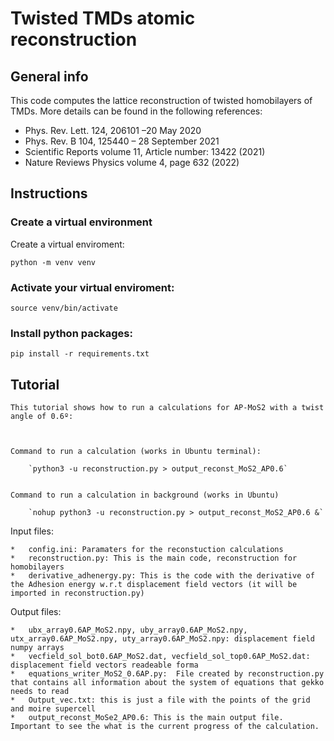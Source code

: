 # Twisted TMDs atomic reconstruction #



## General info

This code computes the lattice reconstruction of twisted homobilayers of TMDs. 
More details can be found in the following references:

 * Phys. Rev. Lett. 124, 206101 –20 May 2020<br />
 * Phys. Rev. B 104, 125440 – 28 September 2021<br />
 * Scientific Reports volume 11, Article number: 13422 (2021)<br /> 
 * Nature Reviews Physics volume 4, page 632 (2022)<br />





## Instructions

### Create a virtual environment

Create a virtual enviroment:

`python -m venv venv`

### Activate your virtual enviroment:

`source venv/bin/activate`

### Install python packages:

`pip install -r requirements.txt`



## Tutorial

    This tutorial shows how to run a calculations for AP-MoS2 with a twist angle of 0.6º:



    Command to run a calculation (works in Ubuntu terminal):

        `python3 -u reconstruction.py > output_reconst_MoS2_AP0.6`


    Command to run a calculation in background (works in Ubuntu)

        `nohup python3 -u reconstruction.py > output_reconst_MoS2_AP0.6 &`




Input files:

    *   config.ini: Paramaters for the reconstuction calculations
    *   reconstruction.py: This is the main code, reconstruction for homobilayers
    *   derivative_adhenergy.py: This is the code with the derivative of the Adhesion energy w.r.t displacement field vectors (it will be imported in reconstruction.py)

Output files:

    *   ubx_array0.6AP_MoS2.npy, uby_array0.6AP_MoS2.npy, utx_array0.6AP_MoS2.npy, uty_array0.6AP_MoS2.npy: displacement field numpy arrays
    *   vecfield_sol_bot0.6AP_MoS2.dat, vecfield_sol_top0.6AP_MoS2.dat: displacement field vectors readeable forma
    *   equations_writer_MoS2_0.6AP.py:  File created by reconstruction.py that contains all information about the system of equations that gekko needs to read
    *   Output_vec.txt: this is just a file with the points of the grid and moire supercell
    *   output_reconst_MoSe2_AP0.6: This is the main output file.  Important to see the what is the current progress of the calculation.

